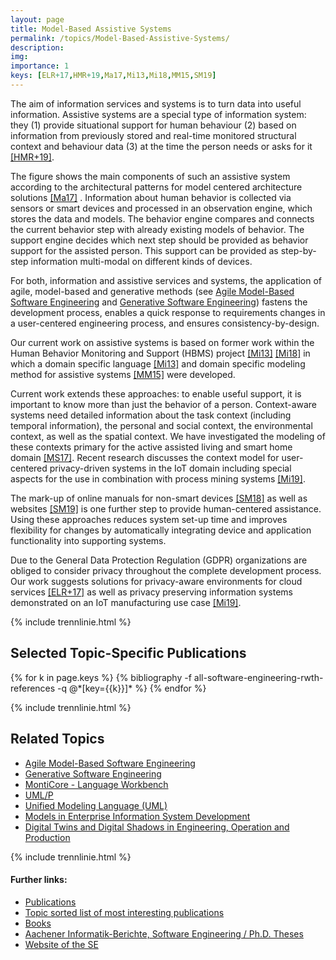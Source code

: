 ```yaml
---
layout: page
title: Model-Based Assistive Systems
permalink: /topics/Model-Based-Assistive-Systems/
description:
img:
importance: 1
keys: [ELR+17,HMR+19,Ma17,Mi13,Mi18,MM15,SM19]
---
```


The aim of information services and systems is to turn data into useful
information.
Assistive systems are a special type of information system:
they (1) provide situational support for human behaviour (2) based on
information from previously stored and real-time monitored structural context
and behaviour data (3) at the time the person needs or asks for it [[HMR+19]](#HMR+19).

The figure shows the main components of such an assistive
system according to the architectural patterns for model
centered architecture solutions [[Ma17]](#Ma17) .
Information about human behavior is collected via sensors or smart devices
and processed in an observation engine, which stores the data and models.
The behavior engine compares and connects the current behavior step with
already existing models of behavior.
The support engine decides which next step should be provided as behavior
support for the assisted person. This support can be provided as
step-by-step information multi-modal on different kinds of devices.



For both, information and assistive services and systems, the application of
agile, model-based and generative methods (see 
[Agile Model-Based Software Engineering](/topics/Agile-MBSE) and
[Generative Software Engineering](/topics/Generative-SE))
fastens the development process,
enables a quick response to requirements changes in a user-centered
engineering process, and ensures consistency-by-design.

Our current work on assistive systems is based on former work within the
Human Behavior Monitoring and Support (HBMS)
project [[Mi13]](#Mi13) [[Mi18]](#Mi18)
in which a domain specific language [[Mi13]](#Mi13) and domain specific modeling
method for assistive systems [[MM15]](#MM15) were developed.

Current work extends these approaches: to enable useful support, it
is important to know more than just the behavior of a person.
Context-aware systems need detailed information about the task context
(including temporal information), the personal and social context, the
environmental context, as well as the spatial context.
We have investigated the modeling of these contexts primary for the active
assisted living and smart home domain [[MS17]](#MS17).
Recent research discusses the context model for user-centered privacy-driven
systems in the IoT domain including special aspects for the use in combination with process mining
systems [[Mi19]](#Mi19).

The mark-up of online manuals for non-smart devices [[SM18]](#SM18) 
as well as
websites [[SM19]](#SM19) is one further step to provide human-centered
assistance.
Using these approaches reduces system set-up time and improves flexibility
for changes by automatically integrating device and application
functionality into supporting systems.

Due to the General Data Protection Regulation (GDPR) organizations are
obliged to consider privacy throughout the complete development process.
Our work suggests solutions for privacy-aware environments for cloud
services [[ELR+17]](#ELR+17) as well as privacy preserving information systems
demonstrated on an IoT manufacturing use case [[Mi19]](#Mi19).


{% include trennlinie.html %}

## Selected Topic-Specific Publications

<div class="publications">
  {% for k in page.keys %}
    {% bibliography -f all-software-engineering-rwth-references -q @*[key={{k}}]* %}
  {% endfor %}
</div>

{% include trennlinie.html %}

## Related Topics
- [Agile Model-Based Software Engineering](/topics/Agile-MBSE)
- [Generative Software Engineering](/topics/Generative-SE)
- [MontiCore - Language Workbench](/topics/MontiCore)
- [UML/P](/topics/UML-P)
- [Unified Modeling Language (UML)](/topics/Unified-Modeling-Language)
- [Models in Enterprise Information System Development](/topics/Enterprise-Information-Systems)
- [Digital Twins and Digital Shadows in Engineering, Operation and Production](/topics/Digital-Twins)

{% include trennlinie.html %}

#### Further links:

- [Publications](/publications)
- [Topic sorted list of most interesting publications](/topics)
- [Books](/books)
- [Aachener Informatik-Berichte, Software Engineering / Ph.D. Theses](/phdtheses)
- [Website of the SE](https://www.se-rwth.de)
